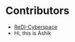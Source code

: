 # Contributors
- [ReDI-Cyberspace](https://github.com/ashik12102/S24-Python-Foundation.git)
- Hi, this is Ashik